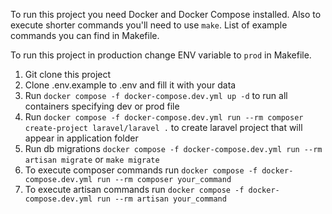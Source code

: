 To run this project you need Docker and Docker Compose installed. Also to execute shorter commands you'll need to use `make`. List of example commands you can find in Makefile. 

To run this project in production change ENV variable to `prod` in Makefile.

1. Git clone this project
2. Clone .env.example to .env and fill it with your data
3. Run ```docker compose -f docker-compose.dev.yml up -d``` to run all containers specifying dev or prod file
4. Run ```docker compose -f docker-compose.dev.yml run --rm composer create-project laravel/laravel .``` to create laravel project that will appear in application folder
5. Run db migrations ```docker compose -f docker-compose.dev.yml run --rm artisan migrate``` or ```make migrate```
6. To execute composer commands run ```docker compose -f docker-compose.dev.yml run --rm composer your_command```
7. To execute artisan commands run ```docker compose -f docker-compose.dev.yml run --rm artisan your_command```